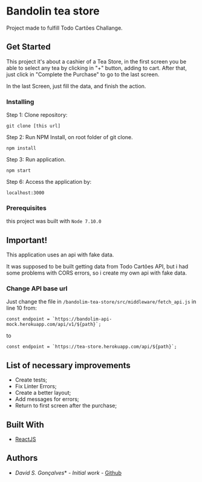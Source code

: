 # Bandolin tea store

Project made to fulfill Todo Cartões Challange.

## Get Started

This project it's about a cashier of a Tea Store, in the first screen you be 
able to select any tea by clicking in "+" button, adding to cart. After that, just click in "Complete the Purchase" to go to the last screen.

In the last Screen, just fill the data, and finish the action.


### Installing

Step 1: Clone repository:

```
git clone [this url]
```

Step 2: Run NPM Install, on root folder of git clone.

```
npm install
```

Step 3: Run application.

```
npm start
```


Step 6: Access the application by:
```
localhost:3000
```

### Prerequisites
this project was built with ``Node 7.10.0``

## Important!

This application uses an api with fake data.

It was supposed to be built getting data from Todo Cartões API, but i had some problems with CORS errors, so i create my own api with fake data.

### Change API base url
Just change the file in `/bandolim-tea-store/src/middleware/fetch_api.js` in line 10 from:
 
```
const endpoint = `https://bandolim-api-mock.herokuapp.com/api/v1/${path}`;
```
to 
```
const endpoint = `https://tea-store.herokuapp.com/api/${path}`;
```

## List of necessary improvements
* Create tests;
* Fix Linter Errors;
* Create a better layout;
* Add messages for errors;
* Return to first screen after the purchase;

## Built With

* [ReactJS](https://facebook.github.io/react/)

## Authors

* *David S. Gonçalves** - *Initial work* - [Github](https://github.com/davidsgoncalves)